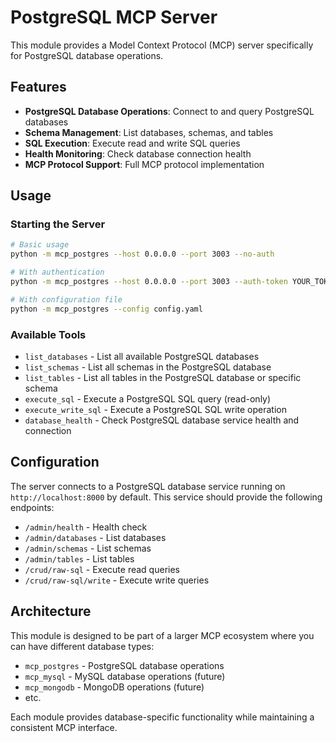 # PostgreSQL MCP Server

This module provides a Model Context Protocol (MCP) server specifically for PostgreSQL database operations.

## Features

- **PostgreSQL Database Operations**: Connect to and query PostgreSQL databases
- **Schema Management**: List databases, schemas, and tables
- **SQL Execution**: Execute read and write SQL queries
- **Health Monitoring**: Check database connection health
- **MCP Protocol Support**: Full MCP protocol implementation

## Usage

### Starting the Server

```bash
# Basic usage
python -m mcp_postgres --host 0.0.0.0 --port 3003 --no-auth

# With authentication
python -m mcp_postgres --host 0.0.0.0 --port 3003 --auth-token YOUR_TOKEN

# With configuration file
python -m mcp_postgres --config config.yaml
```

### Available Tools

- `list_databases` - List all available PostgreSQL databases
- `list_schemas` - List all schemas in the PostgreSQL database
- `list_tables` - List all tables in the PostgreSQL database or specific schema
- `execute_sql` - Execute a PostgreSQL SQL query (read-only)
- `execute_write_sql` - Execute a PostgreSQL SQL write operation
- `database_health` - Check PostgreSQL database service health and connection

## Configuration

The server connects to a PostgreSQL database service running on `http://localhost:8000` by default. This service should provide the following endpoints:

- `/admin/health` - Health check
- `/admin/databases` - List databases
- `/admin/schemas` - List schemas
- `/admin/tables` - List tables
- `/crud/raw-sql` - Execute read queries
- `/crud/raw-sql/write` - Execute write queries

## Architecture

This module is designed to be part of a larger MCP ecosystem where you can have different database types:

- `mcp_postgres` - PostgreSQL database operations
- `mcp_mysql` - MySQL database operations (future)
- `mcp_mongodb` - MongoDB operations (future)
- etc.

Each module provides database-specific functionality while maintaining a consistent MCP interface.
